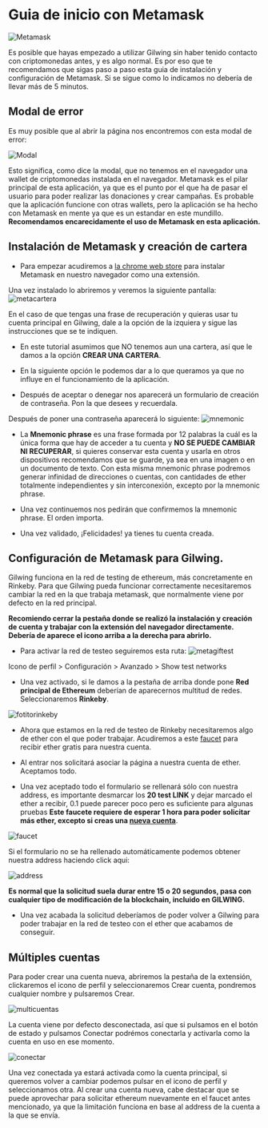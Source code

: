 # Guia de inicio con Metamask

![Metamask](./metamask.gif)

Es posible que hayas empezado a utilizar Gilwing sin haber tenido contacto con criptomonedas antes, y es algo normal. Es por eso que te recomendamos que sigas paso a paso esta guia de instalación y configuración de Metamask. Si se sigue como lo indicamos no debería de llevar más de 5 minutos.

## Modal de error

Es muy posible que al abrir la página nos encontremos con esta modal de error:

![Modal](./modalError.png)

Esto significa, como dice la modal, que no tenemos en el navegador una wallet de criptomonedas instalada en el navegador. Metamask es el pilar principal de esta aplicación, ya que es el punto por el que ha de pasar el usuario para poder realizar las donaciones y crear campañas. Es probable que la aplicación funcione con otras wallets, pero la aplicación se ha hecho con Metamask en mente ya que es un estandar en este mundillo. **Recomendamos encarecidamente el uso de Metamask en esta aplicación.**

## Instalación de Metamask y creación de cartera

- Para empezar acudiremos a [la chrome web store](https://chrome.google.com/webstore/detail/metamask/nkbihfbeogaeaoehlefnkodbefgpgknn) para instalar Metamask en nuestro navegador como una extensión.

Una vez instalado lo abriremos y veremos la siguiente pantalla:
![metacartera](./metamask_cartera.png)

En el caso de que tengas una frase de recuperación y quieras usar tu cuenta principal en Gilwing, dale a la opción de la izquiera y sigue las instrucciones que se te indiquen.

- En este tutorial asumimos que NO tenemos aun una cartera, así que le damos a la opción  **CREAR UNA CARTERA**.

- En la siguiente opción le podemos dar a lo que queramos ya que no influye en el funcionamiento de la aplicación.

- Después de aceptar o denegar nos aparecerá un formulario de creación de contraseña. Pon la que desees y recuerdala.
  
Después de poner una contraseña aparecerá lo siguiente:
![mnemonic](./mnemonic.png)

- La **Mnemonic phrase** es una frase formada por 12 palabras la cuál es la única forma que hay de acceder a tu cuenta y **NO SE PUEDE CAMBIAR NI RECUPERAR**, si quieres conservar esta cuenta y usarla en otros dispositivos recomendamos que se guarde, ya sea en una imagen o en un documento de texto. Con esta misma mnemonic phrase podremos generar infinidad de direcciones o cuentas, con cantidades de ether totalmente independientes y sin interconexión, excepto por la mnemonic phrase.
  
- Una vez continuemos nos pedirán que confirmemos la mnemonic phrase. El orden importa.

- Una vez validado, ¡Felicidades! ya tienes tu cuenta creada.

## Configuración de Metamask para Gilwing.

Gilwing funciona en la red de testing de ethereum, más concretamente en Rinkeby. Para que Gilwing pueda funcionar correctamente necesitaremos cambiar la red en la que trabaja metamask, que normalmente viene por defecto en la red principal.

**Recomiendo cerrar la pestaña donde se realizó la instalación y creación de cuenta y trabajar con la extensión del navegador directamente. Debería de aparece el icono arriba a la derecha para abrirlo.**

- Para activar la red de testeo seguiremos esta ruta:
![metagiftest](./testingnet.gif)

Icono de perfil > Configuración > Avanzado > Show test networks

- Una vez activado, si le damos a la pestaña de arriba donde pone **Red principal de Ethereum** deberían de aparecernos multitud de redes. Seleccionaremos **Rinkeby**.

![fotitorinkeby](./rinkeby.png)

- Ahora que estamos en la red de testeo de Rinkeby necesitaremos algo de ether con el que poder trabajar. Acudiremos a este [faucet](https://faucets.chain.link/rinkeby) para recibir ether gratis para nuestra cuenta.

- Al entrar nos solicitará asociar la página a nuestra cuenta de ether. Aceptamos todo.

- Una vez aceptado todo el formulario se rellenará sólo con nuestra address, es importante desmarcar los **20 test LINK** y dejar marcado el ether a recibir, 0.1 puede parecer poco pero es suficiente para algunas pruebas **Este faucete requiere de esperar 1 hora para poder solicitar más ether, excepto si creas una [nueva cuenta](#múltiples-cuentas)**.

![faucet](./faucet.png)

Si el formulario no se ha rellenado automáticamente podemos obtener nuestra address haciendo click aqui:

![address](./addressportapapeles.png)

**Es normal que la solicitud suela durar entre 15 o 20 segundos, pasa con cualquier tipo de modificación de la blockchain, incluido en GILWING.**

- Una vez acabada la solicitud deberíamos de poder volver a Gilwing para poder trabajar en la red de testeo con el ether que acabamos de conseguir.

## Múltiples cuentas

Para poder crear una cuenta nueva, abriremos la pestaña de la extensión, clickaremos el icono de perfil y seleccionaremos Crear cuenta, pondremos cualquier nombre y pulsaremos Crear.

![multicuentas](./multicuentas.gif)

La cuenta viene por defecto desconectada, así que si pulsamos en el botón de estado y pulsamos Conectar podrémos conectarla y activarla como la cuenta en uso en ese momento.

![conectar](./conectar.gif)

Una vez conectada ya estará activada como la cuenta principal, si queremos volver a cambiar podemos pulsar en el icono de perfil y seleccionamos otra. Al crear una cuenta nueva, cabe destacar que se puede aprovechar para solicitar ethereum nuevamente en el faucet antes mencionado, ya que la limitación funciona en base al address de la cuenta a la que se envía.
